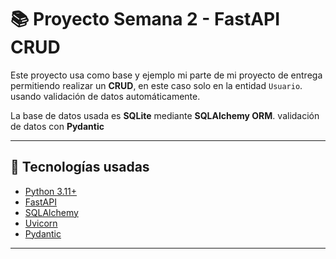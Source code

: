 # 📚 Proyecto Semana 2 - FastAPI CRUD 

Este proyecto usa como base y ejemplo mi parte de mi proyecto de entrega permitiendo realizar un **CRUD**, en este caso solo en la entidad `Usuario`. usando validación de datos automáticamente.

La base de datos usada es **SQLite** mediante **SQLAlchemy ORM**. validación de datos con **Pydantic**

---

## 🚀 Tecnologías usadas
- [Python 3.11+](https://www.python.org/)
- [FastAPI](https://fastapi.tiangolo.com/)
- [SQLAlchemy](https://www.sqlalchemy.org/)
- [Uvicorn](https://www.uvicorn.org/)
- [Pydantic](https://www.pydantic.org/)
---

